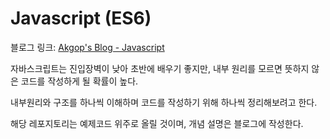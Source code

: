 # Javascript (ES6)

블로그 링크: [Akgop's Blog - Javascript](https://akgop.github.io/categories/#javascript)

자바스크립트는 진입장벽이 낮아 초반에 배우기 좋지만, 내부 원리를 모르면 뜻하지 않은 코드를 작성하게 될 확률이 높다.

내부원리와 구조를 하나씩 이해하며 코드를 작성하기 위해 하나씩 정리해보려고 한다.

해당 레포지토리는 예제코드 위주로 올릴 것이며, 개념 설명은 블로그에 작성한다.

